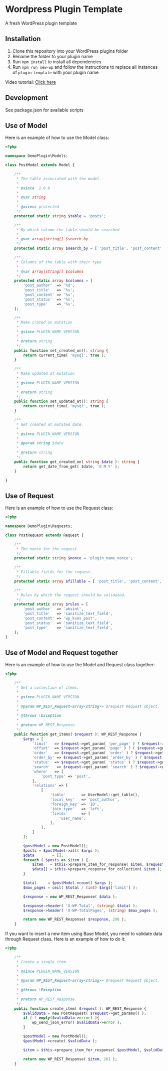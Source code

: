 # Wordpress Plugin Template
A fresh WordPress plugin template

## Installation
1. Clone this repository into your WordPress plugins folder
2. Rename the folder to your plugin name
3. Run `npm install` to install all dependencies
4. Run `npm run new-wp` and follow the instructions to replace all instances of `plugin-template` with your plugin name

Video tutorial: [Click here](https://www.youtube.com/watch?v=4ULxW7nqyKU)

## Development
See package.json for available scripts

## Use of Model
Here is an example of how to use the Model class:

```php
<?php

namespace DemoPlugin\Models;

class PostModel extends Model {

    /**
     * The table associated with the model.
     *
     * @since  1.0.0
     *
     * @var string
     *
     * @access protected
     */
    protected static string $table = 'posts';

    /**
     * By which column the table should be searched
     *
     * @var array|string[] $search_by
     */
    protected static array $search_by = [ 'post_title', 'post_content' ];

    /**
     * Columns of the table with their type
     *
     * @var array|string[] $columns
     */
    protected static array $columns = [
        'post_author'  => '%d',
        'post_title'   => '%s',
        'post_content' => '%s',
        'post_status'  => '%s',
        'post_type'    => '%s',
    ];

    /**
     * Make crated on mutation
     *
     * @since PLUGIN_NAME_VERSION
     *
     * @return string
     */
    public function set_created_on(): string {
        return current_time( 'mysql', true );
    }

    /**
     * Make updated at mutation
     *
     * @since PLUGIN_NAME_VERSION
     *
     * @return string
     */
    public function set_updated_at(): string {
        return current_time( 'mysql', true );
    }

    /**
     * Get created at mutated date.
     *
     * @since PLUGIN_NAME_VERSION
     *
     * @param string $date
     *
     * @return string
     */
    public function get_created_on( string $date ): string {
        return get_date_from_gmt( $date, 'd M Y' );
    }

}
```

## Use of Request
Here is an example of how to use the Request class:

```php
<?php

namespace DemoPlugin\Requests;

class PostRequest extends Request {

    /**
     * The nonce for the request.
     */
    protected static string $nonce = 'plugin_name_nonce';

    /**
     * Fillable fields for the request.
     */
    protected static array $fillable = [ 'post_title', 'post_content', 'post_status' ];

    /**
     * Rules by which the request should be validated.
     */
    protected static array $rules = [
        'post_author'  => 'absint',
        'post_title'   => 'sanitize_text_field',
        'post_content' => 'wp_kses_post',
        'post_status'  => 'sanitize_text_field',
        'post_type'    => 'sanitize_text_field',
    ];
}
```

## Use of Model and Request together
Here is an example of how to use the Model and Request class together:

```php
<?php

    /**
     * Get a collection of items.
     *
     * @since PLUGIN_NAME_VERSION
     *
     * @param WP_REST_Request<array<string>> $request Request object.
     *
     * @throws \Exception
     *
     * @return WP_REST_Response
     */
    public function get_items( $request ): WP_REST_Response {
        $args = [
            'limit'   => $request->get_param( 'per_page' ) ? $request->get_param( 'per_page' ) : 10,
            'offset'  => $request->get_param( 'page' ) ? ( $request->get_param( 'page' ) - 1 ) * $request->get_param( 'per_page' ) : 0,
            'order'   => $request->get_param( 'order' ) ? $request->get_param( 'order' ) : 'ASC',
            'order_by' => $request->get_param( 'order_by' ) ? $request->get_param( 'order_by' ) : 'id',
            'status'  => $request->get_param( 'status' ) ? $request->get_param( 'status' ) : 'all',
            'search'   => $request->get_param( 'search' ) ? $request->get_param( 'search' ) : '',
            'where'   => [
                'post_type' => 'post',
            ],
            'relations' => [
                [
                    'table'       => UserModel::get_table(),
                    'local_key'   => 'post_author',
                    'foreign_key' => 'ID',
                    'join_type'   => 'left',
                    'fields'      => [
                        'user_name',
                    ],
                ],
            ]
        ];

        $postModel = new PostModel();
        $posts = $postModel->all( $args );
        $data        = [];
        foreach ( $posts as $item ) {
            $item   = $this->prepare_item_for_response( $item, $request );
            $data[] = $this->prepare_response_for_collection( $item );
        }

        $total     = $postModel->count( $args );
        $max_pages = ceil( $total / (int) $args['limit'] );

        $response = new WP_REST_Response( $data );

        $response->header( 'X-WP-Total', (string) $total );
        $response->header( 'X-WP-TotalPages', (string) $max_pages );

        return new WP_REST_Response( $response, 200 );
    }


```

If you want to insert a new item using Base Model, you need to validate data through Request class. Here is an example of how to do it:

```php
<?php

    /**
     * Create a single item.
     *
     * @since PLUGIN_NAME_VERSION
     *
     * @param WP_REST_Request<array<string>> $request Request object.
     *
     * @throws \Exception
     *
     * @return WP_REST_Response
     */
    public function create_item( $request ): WP_REST_Response {
        $validData = new PostRequest( $request->get_params() );
        if ( ! empty($validData->error) ){
            wp_send_json_error( $validData->error );
        }

        $postModel = new PostModel();
        $postModel->create( $validData );

        $item = $this->prepare_item_for_response( $postModel, $validData );

        return new WP_REST_Response( $item, 201 );
    }
```

